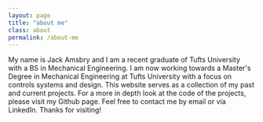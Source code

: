```yaml
---
layout: page
title: "about me"
class: about
permalink: /about-me
---
```


My name is Jack Amsbry and I am a recent graduate of Tufts University with a BS in Mechanical Engineering. I am now working towards a Master's Degree in Mechanical Engineering at Tufts University with a focus on controls systems and design. This website serves as a collection of my past and current projects. For a more in depth look at the code of the projects, please visit my Github page. Feel free to contact me by email or via LinkedIn. Thanks for visiting!
